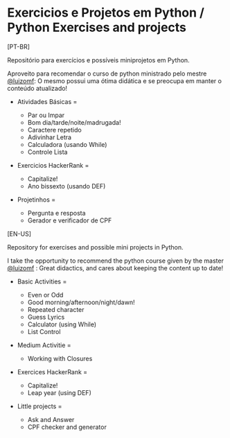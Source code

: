 # Exercicios e Projetos em Python / Python Exercises and projects

[PT-BR]

Repositório para exercícios e possíveis miniprojetos em Python.

Aproveito para recomendar o curso de python ministrado pelo mestre [@luizomf](https://github.com/luizomf): O mesmo possui uma ótima didática e se preocupa em manter o conteúdo atualizado!

- Atividades Básicas = 
  
  - Par ou Impar
  - Bom dia/tarde/noite/madrugada!
  - Caractere repetido
  - Adivinhar Letra
  - Calculadora (usando While)
  - Controle Lista
  
- Exercicios HackerRank = 
  
  - Capitalize! 
  - Ano bissexto (usando DEF)

- Projetinhos = 
  - Pergunta e resposta
  - Gerador e verificador de CPF


[EN-US]

Repository for exercises and possible mini projects in Python.

I take the opportunity to recommend the python course given by the master [@luizomf](https://github.com/luizomf) : 
Great didactics, and cares about keeping the content up to date!
  
- Basic Activities =
  
  - Even or Odd
  - Good morning/afternoon/night/dawn!
  - Repeated character
  - Guess Lyrics
  - Calculator (using While)
  - List Control

- Medium Activitie =
  
  - Working with Closures

- Exercices HackerRank = 
  
  - Capitalize!
  - Leap year (using DEF)
 
- Little projects = 
  
  - Ask and Answer
  - CPF checker and generator
